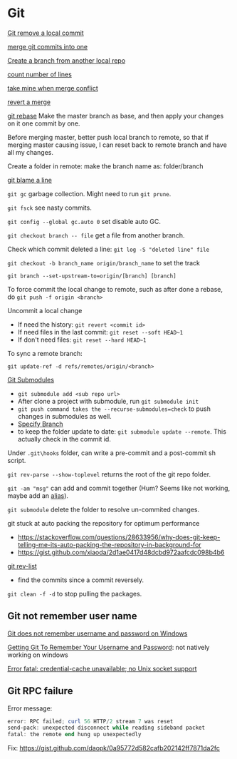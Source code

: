 # Git

[Git remove a local commit](http://stackoverflow.com/questions/5097456/throw-away-local-commits-in-git)

[merge git commits into one](http://gitready.com/advanced/2009/02/10/squashing-commits-with-rebase.html)

[Create a branch from another local repo](http://stackoverflow.com/questions/10603671/git-how-to-add-a-local-repo-and-treat-it-as-a-remote-one)

[count number of lines](http://stackoverflow.com/questions/26881441/can-you-get-the-number-of-lines-of-code-from-a-github-repository)

[take mine when merge conflict](https://stackoverflow.com/questions/914939/simple-tool-to-accept-theirs-or-accept-mine-on-a-whole-file-using-git)

[revert a merge](https://stackoverflow.com/questions/7099833/how-to-revert-a-merge-commit-thats-already-pushed-to-remote-branch)

[git rebase](https://git-scm.com/book/en/v2/Git-Branching-Rebasing)
Make the master branch as base, and then apply your changes on it one commit by one.

Before merging master, better push local branch to remote, so that if merging master causing issue, I can reset back to remote branch and have all my changes.

Create a folder in remote: make the branch name as: folder/branch

[git blame a line](https://stackoverflow.com/questions/13692072/git-blame-committed-line)

`git gc` garbage collection. Might need to run `git prune`.

`git fsck` see nasty commits.

`git config --global gc.auto 0` set disable auto GC.

`git checkout branch -- file` get a file from another branch.

Check which commit deleted a line: `git log -S "deleted line" file`

`git checkout -b branch_name origin/branch_name` to set the track

`git branch --set-upstream-to=origin/[branch] [branch]`

To force commit the local change to remote, such as after done a rebase, do `git push -f origin <branch>`

Uncommit a local change

- If need the history: `git revert <commit id>`
- If need files in the last commit: `git reset --soft HEAD~1`
- If don't need files: `git reset --hard HEAD~1`

To sync a remote branch:

`git update-ref -d refs/remotes/origin/<branch>`

[Git Submodules](https://git-scm.com/book/en/v2/Git-Tools-Submodules)

- `git submodule add <sub repo url>`
- After clone a project with submodule, run `git submodule init`
- `git push command takes the --recurse-submodules=check` to push changes in submodules as well.
- [Specify Branch](https://stackoverflow.com/questions/1777854/how-can-i-specify-a-branch-tag-when-adding-a-git-submodule#:~:text=git%20submodule%20add%20-b%20is%20not%20some%20magically,commit%20of%20a%20specified%20branch%20before%20populating%20it.)
- to keep the folder update to date: `git submodule update --remote`. This actually check in the commit id.

Under `.git\hooks` folder, can write a pre-commit and a post-commit sh script.

`git rev-parse --show-toplevel` returns the root of the git repo folder.

`git -am "msg"` can add and commit together (Hum? Seems like not working, maybe add an [alias](https://stackoverflow.com/questions/2419249/how-can-i-stage-and-commit-all-files-including-newly-added-files-using-a-singl)).

`git submodule` delete the folder to resolve un-commited changes.

git stuck at auto packing the repository for optimum performance

- <https://stackoverflow.com/questions/28633956/why-does-git-keep-telling-me-its-auto-packing-the-repository-in-background-for>
- <https://gist.github.com/xiaoda/2d1ae0417d48dcbd972aafcdc098b4b6>

[git rev-list](https://git-scm.com/docs/git-rev-list)

- find the commits since a commit reversely.

`git clean -f -d` to stop pulling the packages.

## Git not remember user name

[Git does not remember username and password on Windows](https://snede.net/git-does-not-remember-username-password/#:~:text=Git%20does%20not%20remember%20username%20and%20password%20on,%E2%80%9Crun%20command%E2%80%9D%20and%20open%20the%20key%20manager%20)

[Getting Git To Remember Your Username and Password](https://xp-dev.com/docs/user-guide/repositories/remember-username-password.html#:~:text=To%20get%20your%20Git%20client%20to%20remember%20your,you%20can%20do%20so%20by%20specifying%20a%20--timeout%3D%3A): not natively working on windows

[Error fatal: credential-cache unavailable; no Unix socket support](https://stackoverflow.com/questions/67951554/error-fatal-credential-cache-unavailable-no-unix-socket-support)

## Git RPC failure

Error message:

```powershell
error: RPC failed; curl 56 HTTP/2 stream 7 was reset
send-pack: unexpected disconnect while reading sideband packet
fatal: the remote end hung up unexpectedly
```

Fix: <https://gist.github.com/daopk/0a95772d582cafb202142ff7871da2fc>
